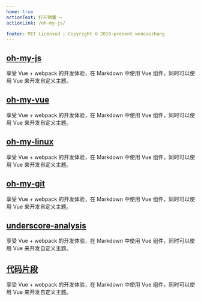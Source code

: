 ```yaml
---
home: true
actionText: 打开锦囊 →
actionLink: /oh-my-js/

footer: MIT Licensed | Copyright © 2018-present wencaizhang
---
```


<div class="features">
  <div class="feature">
    <h2><a href="/oh-my-js/">oh-my-js</a></h2>
    <p>享受 Vue + webpack 的开发体验，在 Markdown 中使用 Vue 组件，同时可以使用 Vue 来开发自定义主题。</p>
  </div>
  <div class="feature">
    <h2><a href="/oh-my-vue/">oh-my-vue</a></h2>
    <p>享受 Vue + webpack 的开发体验，在 Markdown 中使用 Vue 组件，同时可以使用 Vue 来开发自定义主题。</p>
  </div>
  <div class="feature">
    <h2><a href="/oh-my-linux/">oh-my-linux</a></h2>
    <p>享受 Vue + webpack 的开发体验，在 Markdown 中使用 Vue 组件，同时可以使用 Vue 来开发自定义主题。</p>
  </div>
  <div class="feature">
    <h2><a href="/oh-my-git/">oh-my-git</a></h2>
    <p>享受 Vue + webpack 的开发体验，在 Markdown 中使用 Vue 组件，同时可以使用 Vue 来开发自定义主题。</p>
  </div>
  <div class="feature">
    <h2><a href="/underscore-analysis/">underscore-analysis</a></h2>
    <p>享受 Vue + webpack 的开发体验，在 Markdown 中使用 Vue 组件，同时可以使用 Vue 来开发自定义主题。</p>
  </div>
  <div class="feature">
    <h2><a href="/micro-code/">代码片段</a></h2>
    <p>享受 Vue + webpack 的开发体验，在 Markdown 中使用 Vue 组件，同时可以使用 Vue 来开发自定义主题。</p>
  </div>
</div>
